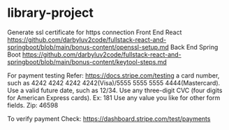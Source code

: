 # library-project

Generate ssl certificate for https connection
Front End React
https://github.com/darbyluv2code/fullstack-react-and-springboot/blob/main/bonus-content/openssl-setup.md
Back End Spring Boot
https://github.com/darbyluv2code/fullstack-react-and-springboot/blob/main/bonus-content/keytool-steps.md

For payment testing
Refer: https://docs.stripe.com/testing
a card number, such as 4242 4242 4242 4242(Visa)/5555 5555 5555 4444(Mastercard).
Use a valid future date, such as 12/34.
Use any three-digit CVC (four digits for American Express cards).
Ex: 181
Use any value you like for other form fields.
Zip: 46598

To verify payment
Check:
https://dashboard.stripe.com/test/payments